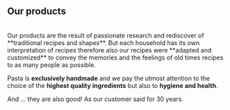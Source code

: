 ## Our products
<br/>
Our products are the result of passionate research and rediscover of **traditional recipes and shapes**. But each household has its own interpretation of recipes therefore also our recipes were **adapted and customized** to convey the memories and the feelings of old times recipes to as many people as possible.
 
Pasta is **exclusively handmade** and we pay the utmost attention to the choice of the **highest quality ingredients** but also to **hygiene and health**.

And ... they are also good! As our customer said for 30 years.